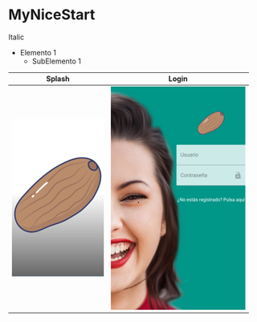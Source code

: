 # MyNiceStart

Italic

* Elemento 1
    * SubElemento 1

Splash | Login
-------|-------
![](img/splash.png) | ![](img/login.png)